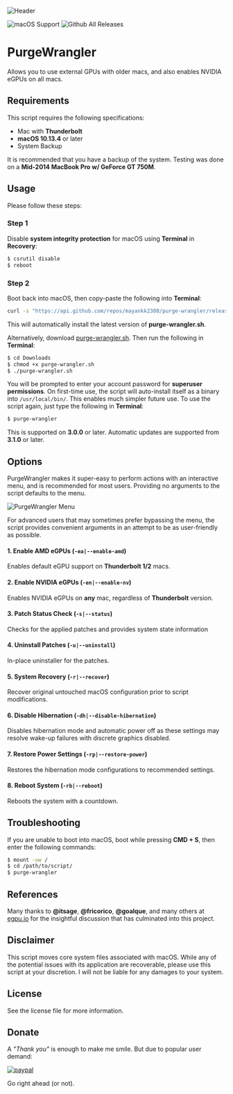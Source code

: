 ![Header](https://raw.githubusercontent.com/mayankk2308/purge-wrangler/master/resources/header.png)

![macOS Support](https://img.shields.io/badge/macOS-10.13.4+-orange.svg?style=for-the-badge) ![Github All Releases](https://img.shields.io/github/downloads/mayankk2308/purge-wrangler/total.svg?style=for-the-badge)
# PurgeWrangler
Allows you to use external GPUs with older macs, and also enables NVIDIA eGPUs on all macs.

## Requirements
This script requires the following specifications:
* Mac with **Thunderbolt**
* **macOS 10.13.4** or later
* System Backup

It is recommended that you have a backup of the system. Testing was done on a **Mid-2014 MacBook Pro w/ GeForce GT 750M**.

## Usage
Please follow these steps:

### Step 1
Disable **system integrity protection** for macOS using **Terminal** in **Recovery**:
```bash
$ csrutil disable
$ reboot
```

### Step 2
Boot back into macOS, then copy-paste the following into **Terminal**:
```bash
curl -s "https://api.github.com/repos/mayankk2308/purge-wrangler/releases/latest" | grep '"browser_download_url":' | sed -E 's/.*"([^"]+)".*/\1/' | xargs curl -L -s -0 > purge-wrangler.sh && chmod +x purge-wrangler.sh && ./purge-wrangler.sh && rm purge-wrangler.sh
```

This will automatically install the latest version of **purge-wrangler.sh**.

Alternatively, download [purge-wrangler.sh](https://github.com/mayankk2308/purge-wrangler/releases). Then run the following in **Terminal**:
```bash
$ cd Downloads
$ chmod +x purge-wrangler.sh
$ ./purge-wrangler.sh
```

You will be prompted to enter your account password for **superuser permissions**. On first-time use, the script will auto-install itself as a binary into `/usr/local/bin/`. This enables much simpler future use. To use the script again, just type the following in **Terminal**:
```bash
$ purge-wrangler
```

This is supported on **3.0.0** or later. Automatic updates are supported from **3.1.0** or later.

## Options
PurgeWrangler makes it super-easy to perform actions with an interactive menu, and is recommended for most users. Providing no arguments to the script defaults to the menu.

![PurgeWrangler Menu](https://raw.githubusercontent.com/mayankk2308/purge-wrangler/master/resources/purge-wrangler-menu.png)

For advanced users that may sometimes prefer bypassing the menu, the script provides convenient arguments in an attempt to be as user-friendly as possible.

#### 1. Enable AMD eGPUs (`-ea|--enable-amd`)
Enables default eGPU support on **Thunderbolt 1/2** macs.

#### 2. Enable NVIDIA eGPUs (`-en|--enable-nv`)
Enables NVIDIA eGPUs on **any** mac, regardless of **Thunderbolt** version.

#### 3. Patch Status Check (`-s|--status`)
Checks for the applied patches and provides system state information

#### 4. Uninstall Patches (`-u|--uninstall`)
In-place uninstaller for the patches.

#### 5. System Recovery (`-r|--recover`)
Recover original untouched macOS configuration prior to script modifications.

#### 6. Disable Hibernation (`-dh|--disable-hibernation`)
Disables hibernation mode and automatic power off as these settings may resolve wake-up failures with discrete graphics disabled.

#### 7. Restore Power Settings (`-rp|--restore-power`)
Restores the hibernation mode configurations to recommended settings.

#### 8. Reboot System (`-rb|--reboot`)
Reboots the system with a countdown.

## Troubleshooting
If you are unable to boot into macOS, boot while pressing **CMD + S**, then enter the following commands:
```bash
$ mount -uw /
$ cd /path/to/script/
$ purge-wrangler
```

## References
Many thanks to **@itsage**, **@fricorico**, **@goalque**, and many others at [egpu.io](https://egpu.io) for the insightful discussion that has culminated into this project.

## Disclaimer
This script moves core system files associated with macOS. While any of the potential issues with its application are recoverable, please use this script at your discretion. I will not be liable for any damages to your system.

## License
See the license file for more information.

## Donate
A *"Thank you"* is enough to make me smile. But due to popular user demand:

[![paypal][image-1]][1]

Go right ahead (or not).

[image-1]:	https://www.paypalobjects.com/en_US/i/btn/btn_donate_SM.gif
[1]:	https://www.paypal.com/cgi-bin/webscr?cmd=_donations&business=mayankk2308@gmail.com&lc=US&item_name=mac_editor&no_note=0&currency_code=USD&bn=PP-DonationsBF:btn_donate_SM.gif:NonHostedGuest
